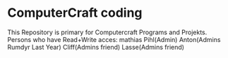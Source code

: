 ComputerCraft coding
===

This Repository is primary for Computercraft Programs and Projekts.
Persons who have Read+Write acces:
mathias Pihl(Admin)
Anton(Admins Rumdyr Last Year)
Cliff(Admins friend)
Lasse(Admins friend)
